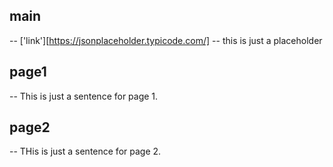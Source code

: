 **main** 
--- 
-- ['link'][https://jsonplaceholder.typicode.com/]
-- this is just a placeholder

**page1**
--- 
-- This is just a sentence for page 1. 

**page2** 
--- 
-- THis is just a sentence for page 2. 